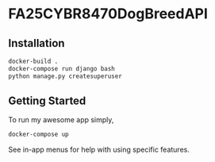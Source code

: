 # FA25CYBR8470DogBreedAPI

## Installation
```bash
docker-build .
docker-compose run django bash
python manage.py createsuperuser
```

## Getting Started
To run my awesome app simply,
```bash
docker-compose up
```
See in-app menus for help with using specific features.